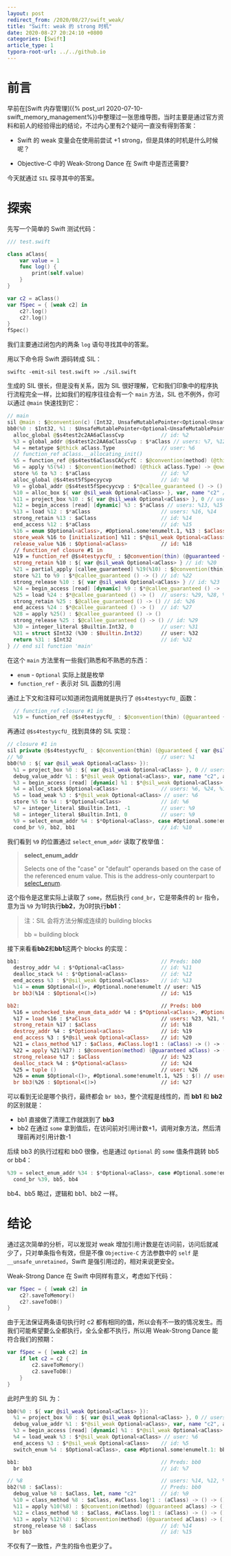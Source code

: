 ```yaml
---
layout: post
redirect_from: /2020/08/27/swift_weak/
title: "Swift: weak 的 strong 时机"
date: 2020-08-27 20:24:10 +0800
categories: [Swift]
article_type: 1
typora-root-url: ../../github.io
---
```


# 前言

早前在[Swift 内存管理]({% post_url 2020-07-10-swift_memory_management%})中整理过一张思维导图，当时主要是通过官方资料和前人的经验得出的结论，不过内心里有2个疑问一直没有得到答案：

- Swift 的 weak 变量会在使用前尝试 +1 strong，但是具体的时机是什么时候呢？

- Objective-C 中的 Weak-Strong Dance 在 Swift 中是否还需要?

今天就通过 `SIL` 探寻其中的答案。


# 探索

先写一个简单的 Swift 测试代码：

```swift
/// test.swift

class aClass{
    var value = 1
    func log() {
        print(self.value)
    }
}

var c2 = aClass()
var fSpec = { [weak c2] in
    c2?.log()
    c2?.log()
}
fSpec()
```

我们主要通过闭包内的两条 `log` 语句寻找其中的答案。

用以下命令将 Swift 源码转成 SIL：

```shell
swiftc -emit-sil test.swift >> ./sil.swift
```

生成的 SIL 很长，但是没有关系，因为 SIL 很好理解，它和我们印象中的程序执行流程完全一样，比如我们的程序往往会有一个 `main` 方法，SIL 也不例外，你可以通过 `@main` 快速找到它：

```swift
// main
sil @main : $@convention(c) (Int32, UnsafeMutablePointer<Optional<UnsafeMutablePointer<Int8>>>) -> Int32 {
bb0(%0 : $Int32, %1 : $UnsafeMutablePointer<Optional<UnsafeMutablePointer<Int8>>>):
  alloc_global @$s4test2c2AA6aClassCvp            // id: %2
  %3 = global_addr @$s4test2c2AA6aClassCvp : $*aClass // users: %7, %12
  %4 = metatype $@thick aClass.Type               // user: %6
  // function_ref aClass.__allocating_init()
  %5 = function_ref @$s4test6aClassCACycfC : $@convention(method) (@thick aClass.Type) -> @owned aClass // user: %6
  %6 = apply %5(%4) : $@convention(method) (@thick aClass.Type) -> @owned aClass // user: %7
  store %6 to %3 : $*aClass                       // id: %7
  alloc_global @$s4test5fSpecyycvp                // id: %8
  %9 = global_addr @$s4test5fSpecyycvp : $*@callee_guaranteed () -> () // users: %22, %24
  %10 = alloc_box ${ var @sil_weak Optional<aClass> }, var, name "c2" // users: %23, %21, %20, %11
  %11 = project_box %10 : ${ var @sil_weak Optional<aClass> }, 0 // user: %17
  %12 = begin_access [read] [dynamic] %3 : $*aClass // users: %13, %15
  %13 = load %12 : $*aClass                       // users: %16, %14
  strong_retain %13 : $aClass                     // id: %14
  end_access %12 : $*aClass                       // id: %15
  %16 = enum $Optional<aClass>, #Optional.some!enumelt.1, %13 : $aClass // users: %18, %17
  store_weak %16 to [initialization] %11 : $*@sil_weak Optional<aClass> // id: %17
  release_value %16 : $Optional<aClass>           // id: %18
  // function_ref closure #1 in 
  %19 = function_ref @$s4testyycfU_ : $@convention(thin) (@guaranteed { var @sil_weak Optional<aClass> }) -> () // user: %21
  strong_retain %10 : ${ var @sil_weak Optional<aClass> } // id: %20
  %21 = partial_apply [callee_guaranteed] %19(%10) : $@convention(thin) (@guaranteed { var @sil_weak Optional<aClass> }) -> () // user: %22
  store %21 to %9 : $*@callee_guaranteed () -> () // id: %22
  strong_release %10 : ${ var @sil_weak Optional<aClass> } // id: %23
  %24 = begin_access [read] [dynamic] %9 : $*@callee_guaranteed () -> () // users: %25, %27
  %25 = load %24 : $*@callee_guaranteed () -> ()  // users: %29, %28, %26
  strong_retain %25 : $@callee_guaranteed () -> () // id: %26
  end_access %24 : $*@callee_guaranteed () -> ()  // id: %27
  %28 = apply %25() : $@callee_guaranteed () -> ()
  strong_release %25 : $@callee_guaranteed () -> () // id: %29
  %30 = integer_literal $Builtin.Int32, 0         // user: %31
  %31 = struct $Int32 (%30 : $Builtin.Int32)      // user: %32
  return %31 : $Int32                             // id: %32
} // end sil function 'main'
```

在这个 `main` 方法里有一些我们熟悉和不熟悉的东西：

- `enum` - `Optional` 实际上就是枚举
- `function_ref` - 表示对 SIL 函数的引用

通过上下文和注释可以知道闭包调用就是执行了 `@$s4testyycfU_` 函数：

```swift
  // function_ref closure #1 in 
  %19 = function_ref @$s4testyycfU_ : $@convention(thin) (@guaranteed { var @sil_weak Optional<aClass> }) -> () // user: %21
```

再通过 `@$s4testyycfU_` 找到具体的 SIL 实现：

```swift
// closure #1 in 
sil private @$s4testyycfU_ : $@convention(thin) (@guaranteed { var @sil_weak Optional<aClass> }) -> () {
// %0                                             // user: %1
bb0(%0 : ${ var @sil_weak Optional<aClass> }):
  %1 = project_box %0 : ${ var @sil_weak Optional<aClass> }, 0 // users: %33, %30, %3, %2
  debug_value_addr %1 : $*@sil_weak Optional<aClass>, var, name "c2", argno 1 // id: %2
  %3 = begin_access [read] [dynamic] %1 : $*@sil_weak Optional<aClass> // users: %20, %13, %5
  %4 = alloc_stack $Optional<aClass>              // users: %6, %24, %19, %16, %12, %11, %9
  %5 = load_weak %3 : $*@sil_weak Optional<aClass> // user: %6
  store %5 to %4 : $*Optional<aClass>             // id: %6
  %7 = integer_literal $Builtin.Int1, -1          // user: %9
  %8 = integer_literal $Builtin.Int1, 0           // user: %9
  %9 = select_enum_addr %4 : $*Optional<aClass>, case #Optional.some!enumelt.1: %7, default %8 : $Builtin.Int1 // user: %10
  cond_br %9, bb2, bb1                            // id: %10
```

我们看到 `%9` 的位置通过 `select_enum_addr` 读取了枚举值：

> **select_enum_addr**
>
> Selects one of the "case" or "default" operands based on the case of the referenced enum value. This is the address-only counterpart to [select_enum](https://github.com/apple/swift/blob/master/docs/SIL.rst#select-enum).

这个指令是这里实际上读取了 `some`，然后执行 `cond_br`，它是带条件的 `br` 指令，意为当 `%9` 为1时执行**bb2**，为0时执行**bb1**：

> 注：SIL 会将方法分解成连续的 building blocks
>
> bb = building block

接下来看看**bb2**和**bb1**这两个 blocks 的实现：

```swift
bb1:                                              // Preds: bb0
  destroy_addr %4 : $*Optional<aClass>            // id: %11
  dealloc_stack %4 : $*Optional<aClass>           // id: %12
  end_access %3 : $*@sil_weak Optional<aClass>    // id: %13
  %14 = enum $Optional<()>, #Optional.none!enumelt // user: %15
  br bb3(%14 : $Optional<()>)                     // id: %15

bb2:                                              // Preds: bb0
  %16 = unchecked_take_enum_data_addr %4 : $*Optional<aClass>, #Optional.some!enumelt.1 // user: %17
  %17 = load %16 : $*aClass                       // users: %23, %21, %22, %18
  strong_retain %17 : $aClass                     // id: %18
  destroy_addr %4 : $*Optional<aClass>            // id: %19
  end_access %3 : $*@sil_weak Optional<aClass>    // id: %20
  %21 = class_method %17 : $aClass, #aClass.log!1 : (aClass) -> () -> (), $@convention(method) (@guaranteed aClass) -> () // user: %22
  %22 = apply %21(%17) : $@convention(method) (@guaranteed aClass) -> ()
  strong_release %17 : $aClass                    // id: %23
  dealloc_stack %4 : $*Optional<aClass>           // id: %24
  %25 = tuple ()                                  // user: %26
  %26 = enum $Optional<()>, #Optional.some!enumelt.1, %25 : $() // user: %27
  br bb3(%26 : $Optional<()>)                     // id: %27
```

可以看到无论是哪个执行，最终都会 `br bb3`，整个流程是线性的，而 **bb1** 和 **bb2** 的区别就是：

- bb1 直接做了清理工作就跳到了 **bb3**
- bb2 在通过 `some` 拿到值后，在访问前对引用计数+1，调用对象方法，然后清理前再对引用计数-1

后续 bb3 的执行过程和 bb0 很像，也是通过 `Optional` 的 `some` 值条件跳转 bb5 or bb4：

```swift
%39 = select_enum_addr %34 : $*Optional<aClass>, case #Optional.some!enumelt.1: %37, default %38 : $Builtin.Int1 // user: %40
  cond_br %39, bb5, bb4
```

bb4、bb5 略过，逻辑和 bb1、bb2 一样。

# 结论

通过这次简单的分析，可以发现对 weak 增加引用计数是在访问前，访问后就减少了，只对单条指令有效，但是不像 `Objective-C` 方法参数中的 `self` 是 `__unsafe_unretained`，Swift 是强引用过的，相对来说更安全。

Weak-Strong Dance 在 Swift 中同样有意义，考虑如下代码：

```swift
var fSpec = { [weak c2] in
    c2?.saveToMemory()
    c2?.saveToDB()
}
```

由于无法保证两条语句执行时 c2 都有相同的值，所以会有不一致的情况发生。而我们可能希望要么全都执行，全么全都不执行，所以用 Weak-Strong Dance 能符合我们的预期：

```swift
var fSpec = { [weak c2] in
    if let c2 = c2 {
        c2.saveToMemory()
        c2.saveToDB()
    }
}
```

此时产生的 SIL 为：

```swift
bb0(%0 : ${ var @sil_weak Optional<aClass> }):
  %1 = project_box %0 : ${ var @sil_weak Optional<aClass> }, 0 // users: %3, %2
  debug_value_addr %1 : $*@sil_weak Optional<aClass>, var, name "c2", argno 1 // id: %2
  %3 = begin_access [read] [dynamic] %1 : $*@sil_weak Optional<aClass> // users: %5, %4
  %4 = load_weak %3 : $*@sil_weak Optional<aClass> // user: %6
  end_access %3 : $*@sil_weak Optional<aClass>    // id: %5
  switch_enum %4 : $Optional<aClass>, case #Optional.some!enumelt.1: bb2, case #Optional.none!enumelt: bb1 // id: %6

bb1:                                              // Preds: bb0
  br bb3                                          // id: %7

// %8                                             // users: %14, %12, %13, %10, %11, %9
bb2(%8 : $aClass):                                // Preds: bb0
  debug_value %8 : $aClass, let, name "c2"        // id: %9
  %10 = class_method %8 : $aClass, #aClass.log!1 : (aClass) -> () -> (), $@convention(method) (@guaranteed aClass) -> () // user: %11
  %11 = apply %10(%8) : $@convention(method) (@guaranteed aClass) -> ()
  %12 = class_method %8 : $aClass, #aClass.log!1 : (aClass) -> () -> (), $@convention(method) (@guaranteed aClass) -> () // user: %13
  %13 = apply %12(%8) : $@convention(method) (@guaranteed aClass) -> ()
  strong_release %8 : $aClass                     // id: %14
  br bb3                                          // id: %15
```

不仅有了一致性，产生的指令也更少了。